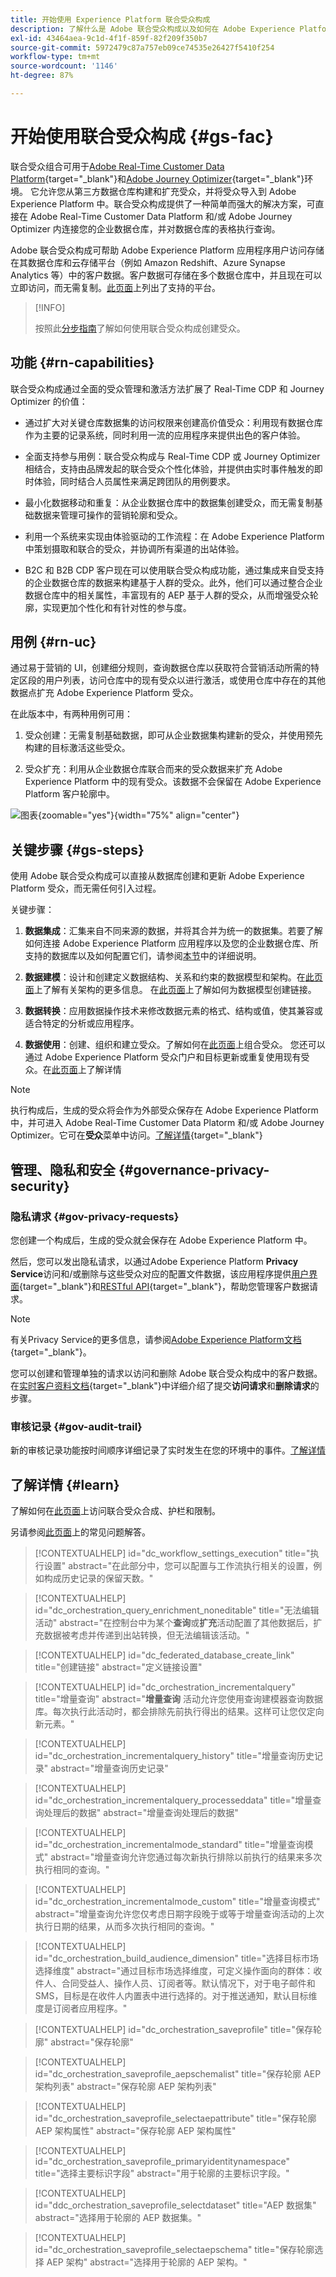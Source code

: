 ```yaml
---
title: 开始使用 Experience Platform 联合受众构成
description: 了解什么是 Adobe 联合受众构成以及如何在 Adobe Experience Platform 中使用它
exl-id: 43464aea-9c1d-4f1f-859f-82f209f350b7
source-git-commit: 5972479c87a757eb09ce74535e26427f5410f254
workflow-type: tm+mt
source-wordcount: '1146'
ht-degree: 87%

---
```


# 开始使用联合受众构成 {#gs-fac}

联合受众组合可用于[Adobe Real-Time Customer Data Platform](https://experienceleague.adobe.com/zh-hans/docs/experience-platform/segmentation/home){target="_blank"}和[Adobe Journey Optimizer](https://experienceleague.adobe.com/zh-hans/docs/journey-optimizer/using/ajo-home){target="_blank"}环境。 它允许您从第三方数据仓库构建和扩充受众，并将受众导入到 Adobe Experience Platform 中。联合受众构成提供了一种简单而强大的解决方案，可直接在 Adobe Real-Time Customer Data Platform 和/或 Adobe Journey Optimizer 内连接您的企业数据仓库，并对数据仓库的表格执行查询。

Adobe 联合受众构成可帮助 Adobe Experience Platform 应用程序用户访问存储在其数据仓库和云存储平台（例如 Amazon Redshift、Azure Synapse Analytics 等）中的客户数据。客户数据可存储在多个数据仓库中，并且现在可以立即访问，而无需复制。[此页面](../connections/federated-db.md#supported-db)上列出了支持的平台。

>[!INFO]
>
>按照此[分步指南](https://experienceleague.adobe.com/zh-hans/docs/platform-learn/tutorial-comprehensive-technical/datacollection/module13/fac)了解如何使用联合受众构成创建受众。

## 功能 {#rn-capabilities}

联合受众构成通过全面的受众管理和激活方法扩展了 Real-Time CDP 和 Journey Optimizer 的价值：

* 通过扩大对关键仓库数据集的访问权限来创建高价值受众：利用现有数据仓库作为主要的记录系统，同时利用一流的应用程序来提供出色的客户体验。

* 全面支持参与用例：联合受众构成与 Real-Time CDP 或 Journey Optimizer 相结合，支持由品牌发起的联合受众个性化体验，并提供由实时事件触发的即时体验，同时结合人员属性来满足跨团队的用例要求。

* 最小化数据移动和重复：从企业数据仓库中的数据集创建受众，而无需复制基础数据来管理可操作的营销轮廓和受众。

* 利用一个系统来实现由体验驱动的工作流程：在 Adobe Experience Platform 中策划摄取和联合的受众，并协调所有渠道的出站体验。

* B2C 和 B2B CDP 客户现在可以使用联合受众构成功能，通过集成来自受支持的企业数据仓库的数据来构建基于人群的受众。此外，他们可以通过整合企业数据仓库中的相关属性，丰富现有的 AEP 基于人群的受众，从而增强受众轮廓，实现更加个性化和有针对性的参与度。

## 用例 {#rn-uc}

通过易于营销的 UI，创建细分规则，查询数据仓库以获取符合营销活动所需的特定区段的用户列表，访问仓库中的现有受众以进行激活，或使用仓库中存在的其他数据点扩充 Adobe Experience Platform 受众。

在此版本中，有两种用例可用：

1. 受众创建：无需复制基础数据，即可从企业数据集构建新的受众，并使用预先构建的目标激活这些受众。&#x200B;

1. 受众扩充：利用从企业数据仓库联合而来的受众数据来扩充 Adobe Experience Platform 中的现有受众。该数据不会保留在 Adobe Experience Platform 客户轮廓中。

![图表](assets/fac-use-cases.png){zoomable="yes"}{width="75%" align="center"}

## 关键步骤 {#gs-steps}

使用 Adobe 联合受众构成可以直接从数据库创建和更新 Adobe Experience Platform 受众，而无需任何引入过程。

<!--![diagram](assets/steps-diagram.png){zoomable="yes"}{width="85%" align="center"}-->

关键步骤：

1. **数据集成**：汇集来自不同来源的数据，并将其合并为统一的数据集。若要了解如何连接 Adobe Experience Platform 应用程序以及您的企业数据仓库、所支持的数据库以及如何配置它们，请参阅[本节](../connections/federated-db.md)中的详细说明。

1. **数据建模**：设计和创建定义数据结构、关系和约束的数据模型和架构。在[此页面](../customer/schemas.md)上了解有关架构的更多信息。 在[此页面](../data-management/gs-models.md)上了解如何为数据模型创建链接。

1. **数据转换**：应用数据操作技术来修改数据元素的格式、结构或值，使其兼容或适合特定的分析或应用程序。

1. **数据使用**：创建、组织和建立受众。了解如何在[此页面](../compositions/gs-compositions.md)上组合受众。 您还可以通过 Adobe Experience Platform 受众门户和目标更新或重复使用现有受众。在[此页面](../connections/destinations.md)上了解详情

>[!NOTE]
>
>执行构成后，生成的受众将会作为外部受众保存在 Adobe Experience Platform 中，并可进入 Adobe Real-Time Customer Data Platorm 和/或 Adobe Journey Optimizer。它可在&#x200B;**受众**&#x200B;菜单中访问。[了解详情](https://experienceleague.adobe.com/zh-hans/docs/experience-platform/segmentation/ui/audience-portal){target="_blank"}

## 管理、隐私和安全 {#governance-privacy-security}

### 隐私请求 {#gov-privacy-requests}

您创建一个构成后，生成的受众就会保存在 Adobe Experience Platform 中。

然后，您可以发出隐私请求，以通过Adobe Experience Platform **Privacy Service**&#x200B;访问和/或删除与这些受众对应的配置文件数据，该应用程序提供[用户界面](https://experienceleague.adobe.com/docs/experience-platform/privacy/ui/user-guide.html?lang=zh-Hans){target="_blank"}和[RESTful API](https://experienceleague.adobe.com/zh-hans/docs/experience-platform/privacy/api/overview){target="_blank"}，帮助您管理客户数据请求。

>[!NOTE]
>
>有关Privacy Service的更多信息，请参阅[Adobe Experience Platform文档](https://experienceleague.adobe.com/docs/experience-platform/privacy/home.html?lang=zh-Hans){target="_blank"}。

您可以创建和管理单独的请求以访问和删除 Adobe 联合受众构成中的客户数据。在[实时客户资料文档](https://experienceleague.adobe.com/zh-hans/docs/experience-platform/profile/privacy){target="_blank"}中详细介绍了提交&#x200B;**访问请求**&#x200B;和&#x200B;**删除请求**&#x200B;的步骤。

### 审核记录 {#gov-audit-trail}

新的审核记录功能按时间顺序详细记录了实时发生在您的环境中的事件。[了解详情](../admin/audit-trail.md)

## 了解详情 {#learn}

<!-- Workflow + Workflow activities-->


了解如何在[此页面](access-prerequisites.md)上访问联合受众合成、护栏和限制。

另请参阅[此页面](faq.md)上的常见问题解答。


>[!CONTEXTUALHELP]
>id="dc_workflow_settings_execution"
>title="执行设置"
>abstract="在此部分中，您可以配置与工作流执行相关的设置，例如构成历史记录的保留天数。"

>[!CONTEXTUALHELP]
>id="dc_orchestration_query_enrichment_noneditable"
>title="无法编辑活动"
>abstract="在控制台中为某个&#x200B;**查询**&#x200B;或&#x200B;**扩充**&#x200B;活动配置了其他数据后，扩充数据被考虑并传递到出站转换，但无法编辑该活动。"

<!-- Create a link -->

>[!CONTEXTUALHELP]
>id="dc_federated_database_create_link"
>title="创建链接"
>abstract="定义链接设置"


<!-- incremental query IDs -->

>[!CONTEXTUALHELP]
>id="dc_orchestration_incrementalquery"
>title="增量查询"
>abstract="**增量查询** 活动允许您使用查询建模器查询数据库。每次执行此活动时，都会排除先前执行得出的结果。这样可让您仅定向新元素。"

>[!CONTEXTUALHELP]
>id="dc_orchestration_incrementalquery_history"
>title="增量查询历史记录"
>abstract="增量查询历史记录"

>[!CONTEXTUALHELP]
>id="dc_orchestration_incrementalquery_processeddata"
>title="增量查询处理后的数据"
>abstract="增量查询处理后的数据"

>[!CONTEXTUALHELP]
>id="dc_orchestration_incrementalmode_standard"
>title="增量查询模式"
>abstract="增量查询允许您通过每次新执行排除以前执行的结果来多次执行相同的查询。"

>[!CONTEXTUALHELP]
>id="dc_orchestration_incrementalmode_custom"
>title="增量查询模式"
>abstract="增量查询允许您仅考虑日期字段晚于或等于增量查询活动的上次执行日期的结果，从而多次执行相同的查询。"

>[!CONTEXTUALHELP]
>id="dc_orchestration_build_audience_dimension"
>title="选择目标市场选择维度"
>abstract="通过目标市场选择维度，可定义操作面向的群体：收件人、合同受益人、操作人员、订阅者等。默认情况下，对于电子邮件和 SMS，目标是在收件人内置表中进行选择的。对于推送通知，默认目标维度是订阅者应用程序。"


<!-- save profile IDs-->

>[!CONTEXTUALHELP]
>id="dc_orchestration_saveprofile"
>title="保存轮廓"
>abstract="保存轮廓"

>[!CONTEXTUALHELP]
>id="dc_orchestration_saveprofile_aepschemalist"
>title="保存轮廓 AEP 架构列表"
>abstract="保存轮廓 AEP 架构列表"

>[!CONTEXTUALHELP]
>id="dc_orchestration_saveprofile_selectaepattribute"
>title="保存轮廓 AEP 架构属性"
>abstract="保存轮廓 AEP 架构属性"

>[!CONTEXTUALHELP]
>id="dc_orchestration_saveprofile_primaryidentitynamespace"
>title="选择主要标识字段"
>abstract="用于轮廓的主要标识字段。"

>[!CONTEXTUALHELP]
>id="ddc_orchestration_saveprofile_selectdataset"
>title="AEP 数据集"
>abstract="选择用于轮廓的 AEP 数据集。"

>[!CONTEXTUALHELP]
>id="dc_orchestration_saveprofile_selectaepschema"
>title="保存轮廓选择 AEP 架构"
>abstract="选择用于轮廓的 AEP 架构。"
